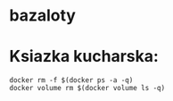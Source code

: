 # bazaloty




# Ksiazka kucharska:

```
docker rm -f $(docker ps -a -q)
docker volume rm $(docker volume ls -q)
```
